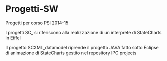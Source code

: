 # Progetti-SW
Progetti per corso PSI 2014-15

I progetti SC_ si riferiscono alla realizzazione di un interprete di StateCharts in Eiffel

Il progetto SCXML_datamodel riprende il progetto JAVA fatto sotto Eclipse di animazione di StateCharts gestito nel repository IPC projects
